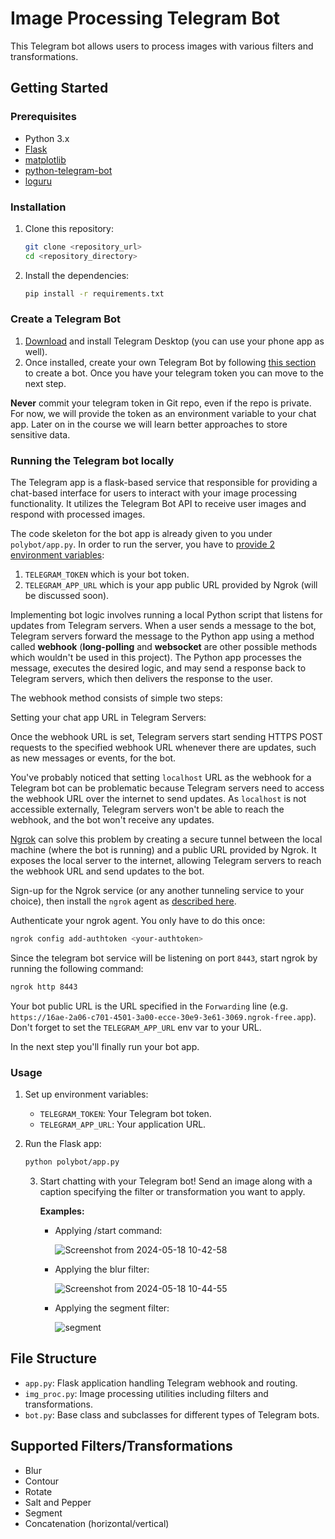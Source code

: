 # Image Processing Telegram Bot

This Telegram bot allows users to process images with various filters and transformations.

## Getting Started

### Prerequisites

- Python 3.x
- [Flask](https://pypi.org/project/Flask/)
- [matplotlib](https://pypi.org/project/matplotlib/)
- [python-telegram-bot](https://pypi.org/project/python-telegram-bot/)
- [loguru](https://pypi.org/project/loguru/)

### Installation

1. Clone this repository:

    ```sh
    git clone <repository_url>
    cd <repository_directory>
    ```

2. Install the dependencies:

    ```sh
    pip install -r requirements.txt
    ```
### Create a Telegram Bot

1. <a href="https://desktop.telegram.org/" target="_blank">Download</a> and install Telegram Desktop (you can use your phone app as well).
2. Once installed, create your own Telegram Bot by following <a href="https://core.telegram.org/bots/features#botfather">this section</a> to create a bot. Once you have your telegram token you can move to the next step.

**Never** commit your telegram token in Git repo, even if the repo is private.
For now, we will provide the token as an environment variable to your chat app. 
Later on in the course we will learn better approaches to store sensitive data.

### Running the Telegram bot locally

The Telegram app is a flask-based service that responsible for providing a chat-based interface for users to interact with your image processing functionality. 
It utilizes the Telegram Bot API to receive user images and respond with processed images. 

The code skeleton for the bot app is already given to you under `polybot/app.py`.
In order to run the server, you have to [provide 2 environment variables](https://www.jetbrains.com/help/objc/add-environment-variables-and-program-arguments.html#add-environment-variables):

1. `TELEGRAM_TOKEN` which is your bot token.
2. `TELEGRAM_APP_URL` which is your app public URL provided by Ngrok (will be discussed soon).

Implementing bot logic involves running a local Python script that listens for updates from Telegram servers.
When a user sends a message to the bot, Telegram servers forward the message to the Python app using a method called **webhook** (**long-polling** and **websocket** are other possible methods which wouldn't be used in this project).
The Python app processes the message, executes the desired logic, and may send a response back to Telegram servers, which then delivers the response to the user.

The webhook method consists of simple two steps:

Setting your chat app URL in Telegram Servers:

Once the webhook URL is set, Telegram servers start sending HTTPS POST requests to the specified webhook URL whenever there are updates, such as new messages or events, for the bot. 

You've probably noticed that setting `localhost` URL as the webhook for a Telegram bot can be problematic because Telegram servers need to access the webhook URL over the internet to send updates.
As `localhost` is not accessible externally, Telegram servers won't be able to reach the webhook, and the bot won't receive any updates.

[Ngrok](https://ngrok.com/) can solve this problem by creating a secure tunnel between the local machine (where the bot is running) and a public URL provided by Ngrok.
It exposes the local server to the internet, allowing Telegram servers to reach the webhook URL and send updates to the bot.

Sign-up for the Ngrok service (or any another tunneling service to your choice), then install the `ngrok` agent as [described here](https://ngrok.com/docs/getting-started/#step-2-install-the-ngrok-agent). 

Authenticate your ngrok agent. You only have to do this once:

```bash
ngrok config add-authtoken <your-authtoken>
```

Since the telegram bot service will be listening on port `8443`, start ngrok by running the following command:

```bash
ngrok http 8443
```

Your bot public URL is the URL specified in the `Forwarding` line (e.g. `https://16ae-2a06-c701-4501-3a00-ecce-30e9-3e61-3069.ngrok-free.app`).
Don't forget to set the `TELEGRAM_APP_URL` env var to your URL. 

In the next step you'll finally run your bot app.

### Usage

1. Set up environment variables:
    - `TELEGRAM_TOKEN`: Your Telegram bot token.
    - `TELEGRAM_APP_URL`: Your application URL.

2. Run the Flask app:

    ```sh
    python polybot/app.py
    ```

   3. Start chatting with your Telegram bot! Send an image along with a caption specifying the filter or transformation you want to apply.

       **Examples:**
       - Applying /start command:

           ![Screenshot from 2024-05-18 10-42-58](https://github.com/abd129-0/PolybotServicePythonFursa/assets/75143506/f962be9b-a4e0-4bef-9d10-e6b26e21b613)

    
       - Applying the blur filter:
    
           ![Screenshot from 2024-05-18 10-44-55](https://github.com/abd129-0/PolybotServicePythonFursa/assets/75143506/9a371d3b-bda0-4b81-88d0-4b34fd7e1a8c)

        
       - Applying the segment filter:
    
           ![segment](https://github.com/abd129-0/PolybotServicePythonFursa/assets/75143506/3d2d5926-fd97-4692-8e3c-1477cde065e7)

         

        

    <!-- Add more examples as needed -->

## File Structure

- `app.py`: Flask application handling Telegram webhook and routing.
- `img_proc.py`: Image processing utilities including filters and transformations.
- `bot.py`: Base class and subclasses for different types of Telegram bots.

## Supported Filters/Transformations

- Blur
- Contour
- Rotate
- Salt and Pepper
- Segment
- Concatenation (horizontal/vertical)
